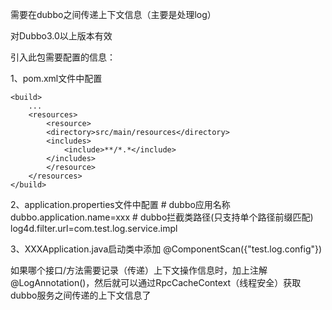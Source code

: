 
需要在dubbo之间传递上下文信息（主要是处理log）

对Dubbo3.0以上版本有效

引入此包需要配置的信息：

1、pom.xml文件中配置

	<build>
		...
		<resources>
		    <resource>
			<directory>src/main/resources</directory>
			<includes>
			    <include>**/*.*</include>
			</includes>
		    </resource>
		</resources>
	</build>

2、application.properties文件中配置
	# dubbo应用名称
	dubbo.application.name=xxx
	# dubbo拦截类路径(只支持单个路径前缀匹配)
	log4d.filter.url=com.test.log.service.impl
	

3、XXXApplication.java启动类中添加
	@ComponentScan({"test.log.config"})


如果哪个接口/方法需要记录（传递）上下文操作信息时，加上注解@LogAnnotation()，然后就可以通过RpcCacheContext（线程安全）获取dubbo服务之间传递的上下文信息了
